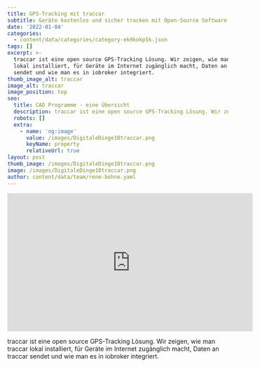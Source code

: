 ```yaml
---
title: GPS-Tracking mit traccar
subtitle: Geräte kostenlos und sicher tracken mit Open-Source Software
date: '2022-01-04'
categories:
  - content/data/categories/category-ek9kokp5k.json
tags: []
excerpt: >-
  traccar ist eine open source GPS-Tracking Lösung. Wir zeigen, wie man traccar
  lokal installiert, für Geräte im Internet zugänglich macht, Daten an traccar
  sendet und wie man es in iobroker integriert.
thumb_image_alt: traccar
image_alt: traccar
image_position: top
seo:
  title: CAD Programme - eine Übersicht
  description: traccar ist eine open source GPS-Tracking Lösung. Wir zeigen, wie man traccar lokal installiert und verwendet.
  robots: []
  extra:
    - name: 'og:image'
      value: /images/DigitaleDinge10traccar.png
      keyName: property
      relativeUrl: true
layout: post
thumb_image: /images/DigitaleDinge10traccar.png
image: /images/DigitaleDinge10traccar.png
author: content/data/team/rene-bohne.yaml
---
```

<iframe width="560" height="315"
src="https://www.youtube.com/embed/W2CZtm3aU2M?modestbranding=1"
frameborder="0" allow="accelerometer; autoplay; encrypted-media;
gyroscope; picture-in-picture" allowfullscreen>\\\</iframe>



traccar ist eine open source GPS-Tracking Lösung. Wir zeigen, wie man traccar lokal installiert, für Geräte im Internet zugänglich macht, Daten an traccar sendet und wie man es in iobroker integriert.

